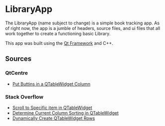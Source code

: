 # LibraryApp

The LibraryApp (name subject to change) is a simple book tracking app. As of right now, the app is a jumble of headers, source files, and ui files that all work together to create a functioning basic Library.


This app was built using the [Qt Framework](https://www.qt.io/) and C++.

## Sources

### QtCentre
- [Put Buttins in a QTableWidget Column](https://www.qtcentre.org/threads/70319-QTableWidget-with-a-column-of-buttons-How-do-I-get-whichone-is-clicked)

### Stack Overflow
- [Scroll to Specific item in QTableWidget](https://stackoverflow.com/questions/62217854/how-can-i-scroll-to-specific-row-in-qtableview)
- [Determine Current Column Sorting in QTableWidget](https://stackoverflow.com/questions/11933487/which-column-is-data-sorted-by-qtablewidget)
- [Dynamically Create QTableWidget Rows](https://stackoverflow.com/questions/6957943/how-to-add-new-row-to-existing-qtablewidget)

